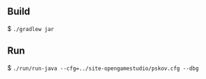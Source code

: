 

## Build

$ `./gradlew jar`

## Run

$ `./run/run-java --cfg=../site-opengamestudio/pskov.cfg --dbg`
